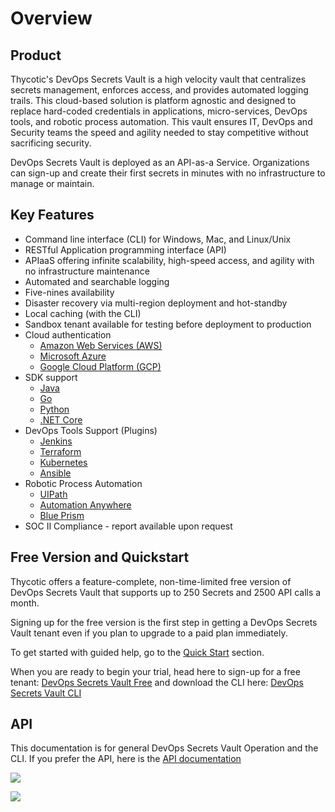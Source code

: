 ﻿[title]: # (Overview)
[tags]: # (DevOps Secrets Vault,DSV,)
[priority]: # (1)

# Overview

## Product
Thycotic's DevOps Secrets Vault is a high velocity vault that centralizes secrets management, enforces access, and provides automated logging trails.  This cloud-based solution is platform agnostic and designed to replace hard-coded credentials in applications, micro-services, DevOps tools, and robotic process automation. This vault ensures IT, DevOps and Security teams the speed and agility needed to stay competitive without sacrificing security.

DevOps Secrets Vault is deployed as an API-as-a Service.  Organizations can sign-up and create their first secrets in minutes with no infrastructure to manage or maintain.

## Key Features

* Command line interface (CLI) for Windows, Mac, and Linux/Unix
* RESTful Application programming interface (API)
* APIaaS offering infinite scalability, high-speed access, and agility with no infrastructure maintenance
* Automated and searchable logging
* Five-nines availability
* Disaster recovery via multi-region deployment and hot-standby
* Local caching (with the CLI)
* Sandbox tenant available for testing before deployment to production
* Cloud authentication
    * [Amazon Web Services (AWS)](./auth-general/authaws/index.md)
    * [Microsoft Azure](./auth-general/authazure/index.md)
    * [Google Cloud Platform (GCP)](./auth-general/authgcp/index.md)
* SDK support
    * [Java](https://github.com/thycotic/dsv-sdk-java)
    * [Go](https://github.com/thycotic/dsv-sdk-go)
    * [Python](https://github.com/thycotic/python-dsv-sdk)
    * [.NET Core](https://github.com/thycotic/dsv-netcore-sdk)
* DevOps Tools Support (Plugins)
    * [Jenkins](https://github.com/thycotic/dsv-jenkins-plugin)
    * [Terraform](https://github.com/thycotic/terraform-provider-dsv)
    * [Kubernetes](https://github.com/thycotic/dsv-k8s)
    * [Ansible](https://github.com/thycotic/dsv-ansible-lookup-plugin)
* Robotic Process Automation
    * [UIPath](https://github.com/thycotic/uipath-orchestrator-dsv)
    * [Automation Anywhere](https://docs.thycotic.com/dsv-extension-automation-anywhere/)
    * [Blue Prism](https://docs.thycotic.com/dsv-extension-blue-prism/)
* SOC II Compliance - report available upon request

## Free Version and Quickstart

Thycotic offers a feature-complete, non-time-limited free version of DevOps Secrets Vault that supports up to 250 Secrets and 2500 API calls a month.

Signing up for the free version is the first step in getting a DevOps Secrets Vault tenant even if you plan to upgrade to a paid plan immediately.

To get started with guided help, go to the [Quick Start](./QuickStart/index.md) section.

When you are ready to begin your trial, head here to sign-up for a free tenant:  [DevOps Secrets Vault Free](https://thycotic.com/products/devops-secrets-vault-password-management/) and download the CLI here: [DevOps Secrets Vault CLI](https://dsv.thycotic.com/downloads)

## API 

This documentation is for general DevOps Secrets Vault Operation and the CLI.  If you prefer the API, here is the [API documentation](https://dsv.thycotic.com/api)

![](./images/spacer.png)

![](./images/spacer.png)
